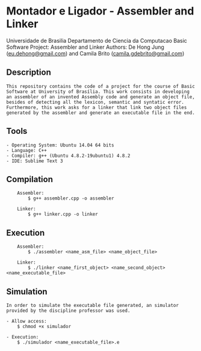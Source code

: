 # Montador e Ligador - Assembler and Linker

  Universidade de Brasilia
  Departamento de Ciencia da Computacao
  Basic Software
  Project: Assembler and Linker
  Authors: De Hong Jung (eu.dehong@gmail.com) and Camila Brito (camila.gdebrito@gmail.com)

## Description
	This repository contains the code of a project for the course of Basic Software at University of Brasília. This work consists in developing an assembler of an invented Assembly code and generate an object file, besides of detecting all the lexicon, semantic and syntatic error. Furthermore, this work asks for a linker that link two object files generated by the assembler and generate an executable file in the end.

## Tools
	- Operating System: Ubuntu 14.04 64 bits
	- Language: C++
	- Compiler: g++ (Ubuntu 4.8.2-19ubuntu1) 4.8.2
	- IDE: Sublime Text 3

## Compilation
		Assembler: 
			$ g++ assembler.cpp -o assembler

		Linker: 
			$ g++ linker.cpp -o linker

## Execution
		Assembler: 
			$ ./assembler <name_asm_file> <name_object_file>

		Linker:
			$ ./linker <name_first_object> <name_second_object> <name_executable_file>

## Simulation
	In order to simulate the executable file generated, an simulator provided by the discipline professor was used.

	- Allow access:
		$ chmod +x simulador

	- Execution:
		$ ./simulador <name_executable_file>.e
